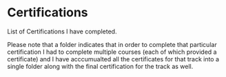# Certifications
List of Certifications I have completed. 

Please note that a folder indicates that in order to complete that particular certification I had to complete multiple courses (each of which provided a certificate) and I have acccumualted all the certificates for that track into a single folder along with the final certification for the track as well.
